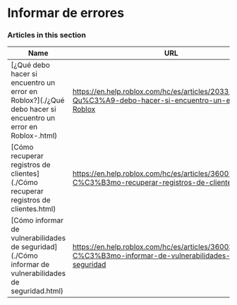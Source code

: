 # Informar de errores  
### Articles in this section
Name|URL
-|-
[¿Qué debo hacer si encuentro un error en Roblox?](./¿Qué debo hacer si encuentro un error en Roblox-.html) |https://en.help.roblox.com/hc/es/articles/203312900--Qu%C3%A9-debo-hacer-si-encuentro-un-error-en-Roblox
[Cómo recuperar registros de clientes](./Cómo recuperar registros de clientes.html) |https://en.help.roblox.com/hc/es/articles/360016022492-C%C3%B3mo-recuperar-registros-de-clientes
[Cómo informar de vulnerabilidades de seguridad](./Cómo informar de vulnerabilidades de seguridad.html) |https://en.help.roblox.com/hc/es/articles/360038516512-C%C3%B3mo-informar-de-vulnerabilidades-de-seguridad